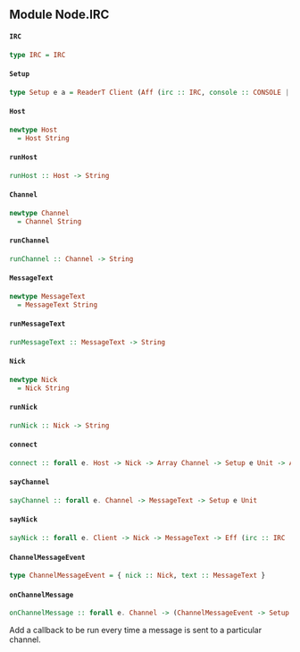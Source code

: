 ## Module Node.IRC

#### `IRC`

``` purescript
type IRC = IRC
```

#### `Setup`

``` purescript
type Setup e a = ReaderT Client (Aff (irc :: IRC, console :: CONSOLE | e)) a
```

#### `Host`

``` purescript
newtype Host
  = Host String
```

#### `runHost`

``` purescript
runHost :: Host -> String
```

#### `Channel`

``` purescript
newtype Channel
  = Channel String
```

#### `runChannel`

``` purescript
runChannel :: Channel -> String
```

#### `MessageText`

``` purescript
newtype MessageText
  = MessageText String
```

#### `runMessageText`

``` purescript
runMessageText :: MessageText -> String
```

#### `Nick`

``` purescript
newtype Nick
  = Nick String
```

#### `runNick`

``` purescript
runNick :: Nick -> String
```

#### `connect`

``` purescript
connect :: forall e. Host -> Nick -> Array Channel -> Setup e Unit -> Aff (irc :: IRC, console :: CONSOLE | e) Unit
```

#### `sayChannel`

``` purescript
sayChannel :: forall e. Channel -> MessageText -> Setup e Unit
```

#### `sayNick`

``` purescript
sayNick :: forall e. Client -> Nick -> MessageText -> Eff (irc :: IRC | e) Unit
```

#### `ChannelMessageEvent`

``` purescript
type ChannelMessageEvent = { nick :: Nick, text :: MessageText }
```

#### `onChannelMessage`

``` purescript
onChannelMessage :: forall e. Channel -> (ChannelMessageEvent -> Setup e Unit) -> Setup e Unit
```

Add a callback to be run every time a message is sent to a particular
channel.


